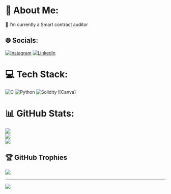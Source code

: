 # 💫 About Me:
🌱 I’m currently a Smart contract auditor


## 🌐 Socials:
[![Instagram](https://img.shields.io/badge/Instagram-%23E4405F.svg?logo=Instagram&logoColor=white)](https://instagram.com/sw02d) [![LinkedIn](https://img.shields.io/badge/LinkedIn-%230077B5.svg?logo=linkedin&logoColor=white)](https://linkedin.com/in/https://www.linkedin.com/in/houssam-lahyani-25627115b/) 

# 💻 Tech Stack:
![C](https://img.shields.io/badge/c-%2300599C.svg?style=for-the-badge&logo=c&logoColor=white) ![Python](https://img.shields.io/badge/python-3670A0?style=for-the-badge&logo=python&logoColor=ffdd54) ![Solidity](https://img.shields.io/badge/Solidity-%23363636.svg?style=for-the-badge&logo=solidity&logoColor=white) ![Canva]
# 📊 GitHub Stats:
![](https://github-readme-stats.vercel.app/api?username=SWO2D&theme=monokai&hide_border=false&include_all_commits=true&count_private=false)<br/>
![](https://github-readme-streak-stats.herokuapp.com/?user=SWO2D&theme=monokai&hide_border=false)<br/>
![](https://github-readme-stats.vercel.app/api/top-langs/?username=SWO2D&theme=monokai&hide_border=false&include_all_commits=true&count_private=false&layout=compact)

## 🏆 GitHub Trophies
![](https://github-profile-trophy.vercel.app/?username=SWO2D&theme=radical&no-frame=false&no-bg=false&margin-w=4)

---
[![](https://visitcount.itsvg.in/api?id=SWO2D&icon=0&color=4)](https://visitcount.itsvg.in)
